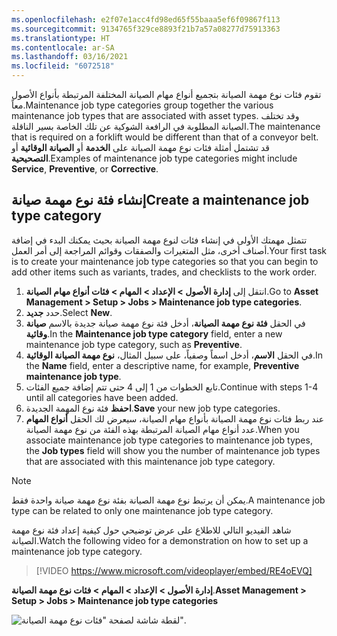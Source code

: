 ```yaml
---
ms.openlocfilehash: e2f07e1acc4fd98ed65f55baaa5ef6f09867f113
ms.sourcegitcommit: 9134765f329ce8893f21b7a57a08277d75913363
ms.translationtype: HT
ms.contentlocale: ar-SA
ms.lasthandoff: 03/16/2021
ms.locfileid: "6072518"
---
```

<span data-ttu-id="2a31f-101">تقوم فئات نوع مهمة الصيانة بتجميع أنواع مهام الصيانة المختلفة المرتبطة بأنواع الأصول معاً.</span><span class="sxs-lookup"><span data-stu-id="2a31f-101">Maintenance job type categories group together the various maintenance job types that are associated with asset types.</span></span> <span data-ttu-id="2a31f-102">وقد تختلف الصيانة المطلوبة في الرافعة الشوكية عن تلك الخاصة بسير الناقلة.</span><span class="sxs-lookup"><span data-stu-id="2a31f-102">The maintenance that is required on a forklift would be different than that of a conveyor belt.</span></span> <span data-ttu-id="2a31f-103">قد تشتمل أمثلة فئات نوع مهمة الصيانة على **الخدمة** أو **الصيانة الوقائية** أو **التصحيحية**.</span><span class="sxs-lookup"><span data-stu-id="2a31f-103">Examples of maintenance job type categories might include **Service**, **Preventive**, or **Corrective**.</span></span>

## <a name="create-a-maintenance-job-type-category"></a><span data-ttu-id="2a31f-104">إنشاء فئة نوع مهمة صيانة</span><span class="sxs-lookup"><span data-stu-id="2a31f-104">Create a maintenance job type category</span></span>
<span data-ttu-id="2a31f-105">تتمثل مهمتك الأولى في إنشاء فئات لنوع مهمة الصيانة بحيث يمكنك البدء في إضافة أصناف أخرى، مثل المتغيرات والصفقات وقوائم المراجعة إلى أمر العمل.</span><span class="sxs-lookup"><span data-stu-id="2a31f-105">Your first task is to create your maintenance job type categories so that you can begin to add other items such as variants, trades, and checklists to the work order.</span></span> 

1.  <span data-ttu-id="2a31f-106">انتقل إلى **إدارة الأصول > الإعداد > المهام > فئات أنواع مهام الصيانة**.</span><span class="sxs-lookup"><span data-stu-id="2a31f-106">Go to **Asset Management > Setup > Jobs > Maintenance job type categories**.</span></span>
2.  <span data-ttu-id="2a31f-107">حدد **جديد‏‎**.</span><span class="sxs-lookup"><span data-stu-id="2a31f-107">Select **New**.</span></span>
3.  <span data-ttu-id="2a31f-108">في الحقل **فئة نوع مهمة الصيانة**، أدخل فئة نوع مهمة صيانة جديدة بالاسم **صيانة وقائية**.</span><span class="sxs-lookup"><span data-stu-id="2a31f-108">In the **Maintenance job type category** field, enter a new maintenance job type category, such as **Preventive**.</span></span>
4.  <span data-ttu-id="2a31f-109">في الحقل **الاسم**، أدخل اسماً وصفياً، على سبيل المثال، **نوع مهمة الصيانة الوقائية**.</span><span class="sxs-lookup"><span data-stu-id="2a31f-109">In the **Name** field, enter a descriptive name, for example, **Preventive maintenance job type**.</span></span>
5.  <span data-ttu-id="2a31f-110">تابع الخطوات من 1 إلى 4 حتى تتم إضافة جميع الفئات.</span><span class="sxs-lookup"><span data-stu-id="2a31f-110">Continue with steps 1-4 until all categories have been added.</span></span>
6.  <span data-ttu-id="2a31f-111">**احفظ** فئة نوع المهمة الجديدة.</span><span class="sxs-lookup"><span data-stu-id="2a31f-111">**Save** your new job type categories.</span></span> 
7.  <span data-ttu-id="2a31f-112">عند ربط فئات نوع مهمة الصيانة بأنواع مهام الصيانة، سيعرض لك الحقل **أنواع المهام** عدد أنواع مهام الصيانة المرتبطة بهذه الفئة من نوع مهمة الصيانة.</span><span class="sxs-lookup"><span data-stu-id="2a31f-112">When you associate maintenance job type categories to maintenance job types, the **Job types** field will show you the number of maintenance job types that are associated with this maintenance job type category.</span></span>

> [!NOTE]
> <span data-ttu-id="2a31f-113">يمكن أن يرتبط نوع مهمة الصيانة بفئة نوع مهمة صيانة واحدة فقط.</span><span class="sxs-lookup"><span data-stu-id="2a31f-113">A maintenance job type can be related to only one maintenance job type category.</span></span>

<span data-ttu-id="2a31f-114">شاهد الفيديو التالي للاطلاع على عرض توضيحي حول كيفية إعداد فئة نوع مهمة الصيانة.</span><span class="sxs-lookup"><span data-stu-id="2a31f-114">Watch the following video for a demonstration on how to set up a maintenance job type category.</span></span>

 > [!VIDEO https://www.microsoft.com/videoplayer/embed/RE4oEVQ]


<span data-ttu-id="2a31f-115">**إدارة الأصول > الإعداد > المهام > فئات نوع مهمة الصيانة**.</span><span class="sxs-lookup"><span data-stu-id="2a31f-115">**Asset Management > Setup > Jobs > Maintenance job type categories**</span></span>

![لقطة شاشة لصفحة "فئات نوع مهمة الصيانة".](../media/maintenance-job-type-categories-ssm.png)



